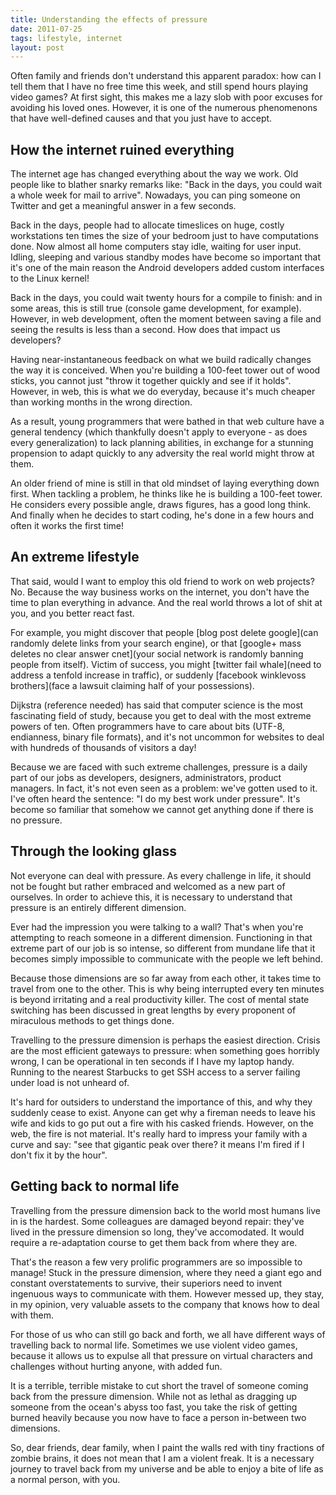 ```yaml
---
title: Understanding the effects of pressure
date: 2011-07-25
tags: lifestyle, internet
layout: post
---
```


Often family and friends don't understand this apparent paradox: how can I tell them that I have no free time this week, and still spend hours playing video games? At first sight, this makes me a lazy slob with poor excuses for avoiding his loved ones. However, it is one of the numerous phenomenons that have well-defined causes and that you just have to accept.

## How the internet ruined everything

The internet age has changed everything about the way we work. Old people like to blather snarky remarks like: "Back in the days, you could wait a whole week for mail to arrive". Nowadays, you can ping someone on Twitter and get a meaningful answer in a few seconds.

Back in the days, people had to allocate timeslices on huge, costly workstations ten times the size of your bedroom just to have computations done. Now almost all home computers stay idle, waiting for user input. Idling, sleeping and various standby modes have become so important that it's one of the main reason the Android developers added custom interfaces to the Linux kernel!

Back in the days, you could wait twenty hours for a compile to finish: and in some areas, this is still true (console game development, for example). However, in web development, often the moment between saving a file and seeing the results is less than a second. How does that impact us developers?

Having near-instantaneous feedback on what we build radically changes the way it is conceived. When you're building a 100-feet tower out of wood sticks, you cannot just "throw it together quickly and see if it holds". However, in web, this is what we do everyday, because it's much cheaper than working months in the wrong direction.

As a result, young programmers that were bathed in that web culture have a general tendency (which thankfully doesn't apply to everyone - as does every generalization) to lack planning abilities, in exchange for a stunning propension to adapt quickly to any adversity the real world might throw at them.

An older friend of mine is still in that old mindset of laying everything down first. When tackling a problem, he thinks like he is building a 100-feet tower. He considers every possible angle, draws figures, has a good long think. And finally when he decides to start coding, he's done in a few hours and often it works the first time!

## An extreme lifestyle

That said, would I want to employ this old friend to work on web projects? No. Because the way business works on the internet, you don't have the time to plan everything in advance. And the real world throws a lot of shit at you, and you better react fast.

For example, you might discover that people [blog post delete google](can randomly delete links from your search engine), or that [google+ mass deletes no clear answer cnet](your social network is randomly banning people from itself). Victim of success, you might [twitter fail whale](need to address a tenfold increase in traffic), or suddenly [facebook winklevoss brothers](face a lawsuit claiming half of your possessions).

Dijkstra (reference needed) has said that computer science is the most fascinating field of study, because you get to deal with the most extreme powers of ten. Often programmers have to care about bits (UTF-8, endianness, binary file formats), and it's not uncommon for websites to deal with hundreds of thousands of visitors a day!

Because we are faced with such extreme challenges, pressure is a daily part of our jobs as developers, designers, administrators, product managers. In fact, it's not even seen as a problem: we've gotten used to it. I've often heard the sentence: "I do my best work under pressure". It's become so familiar that somehow we cannot get anything done if there is no pressure.

## Through the looking glass

Not everyone can deal with pressure. As every challenge in life, it should not be fought but rather embraced and welcomed as a new part of ourselves. In order to achieve this, it is necessary to understand that pressure is an entirely different dimension.

Ever had the impression you were talking to a wall? That's when you're attempting to reach someone in a different dimension. Functioning in that extreme part of our job is so intense, so different from mundane life that it becomes simply impossible to communicate with the people we left behind.

Because those dimensions are so far away from each other, it takes time to travel from one to the other. This is why being interrupted every ten minutes is beyond irritating and a real productivity killer. The cost of mental state switching has been discussed in great lengths by every proponent of miraculous methods to get things done.

Travelling to the pressure dimension is perhaps the easiest direction. Crisis are the most efficient gateways to pressure: when something goes horribly wrong, I can be operational in ten seconds if I have my laptop handy. Running to the nearest Starbucks to get SSH access to a server failing under load is not unheard of.

It's hard for outsiders to understand the importance of this, and why they suddenly cease to exist. Anyone can get why a fireman needs to leave his wife and kids to go put out a fire with his casked friends. However, on the web, the fire is not material. It's really hard to impress your family with a curve and say: "see that gigantic peak over there? it means I'm fired if I don't fix it by the hour".

## Getting back to normal life

Travelling from the pressure dimension back to the world most humans live in is the hardest. Some colleagues are damaged beyond repair: they've lived in the pressure dimension so long, they've accomodated. It would require a re-adaptation course to get them back from where they are.

That's the reason a few very prolific programmers are so impossible to manage! Stuck in the pressure dimension, where they need a giant ego and constant overstatements to survive, their superiors need to invent ingenuous ways to communicate with them. However messed up, they stay, in my opinion, very valuable assets to the company that knows how to deal with them.

For those of us who can still go back and forth, we all have different ways of travelling back to normal life. Sometimes we use violent video games, because it allows us to expulse all that pressure on virtual characters and challenges without hurting anyone, with added fun.

It is a terrible, terrible mistake to cut short the travel of someone coming back from the pressure dimension. While not as lethal as dragging up someone from the ocean's abyss too fast, you take the risk of getting burned heavily because you now have to face a person in-between two dimensions.

So, dear friends, dear family, when I paint the walls red with tiny fractions of zombie brains, it does not mean that I am a violent freak. It is a necessary journey to travel back from my universe and be able to enjoy a bite of life as a normal person, with you.

